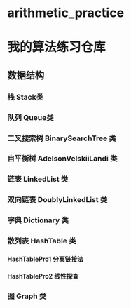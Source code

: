 # arithmetic_practice
# 我的算法练习仓库
## 数据结构
### 栈 Stack类
### 队列 Queue类
### 二叉搜索树 BinarySearchTree 类
### 自平衡树 AdelsonVelskiiLandi 类
### 链表 LinkedList 类
### 双向链表 DoublyLinkedList 类
### 字典 Dictionary 类
### 散列表 HashTable 类
#### HashTablePro1 分离链接法
#### HashTablePro2 线性探查
### 图 Graph 类
